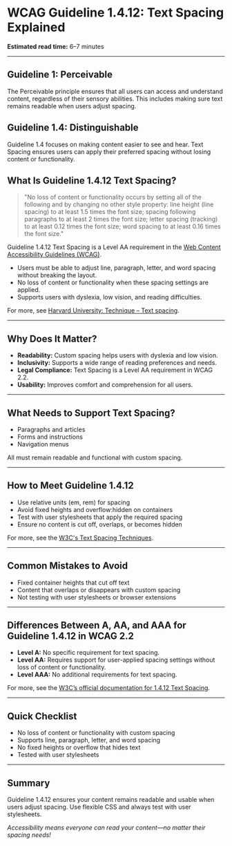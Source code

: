 <!--
title: 1.4.12 - Text Spacing
series: Making the Web Accessible for All
description: A practical guide to WCAG Guideline 1.4.12 (Text Spacing)—what it means, why it matters, and how to ensure your content is readable with custom spacing.
keywords: wcag 1.4.12, text spacing, accessibility, web standards, readability, user styles
image: WCAG-Series-1.4.12.png
imageAlt: Blue text on yellow background saying, "Web Content Accessibiilty Guiedlines (WCAG) 1.4.12, Text Spacing"
status: published
date: 2025-07-01
excerpt: This guideline ensures content remains readable when users adjust text spacing for better readability.
next: /wcag/WCAG-Guideline-1-4-13-Content-on-Hover-or-Focus-Explained, Guideline 1.4.13 - Content on Hover or Focus
previous: /wcag/WCAG-Guideline-1-4-11-Non-text-Contrast-Explained, Guideline 1.4.11 - Non-text Contrast
-->

# **WCAG Guideline 1.4.12: Text Spacing Explained**

**Estimated read time:** 6–7 minutes

---

## **Guideline 1: Perceivable**

The Perceivable principle ensures that all users can access and understand content, regardless of their sensory abilities. This includes making sure text remains readable when users adjust spacing.

## **Guideline 1.4: Distinguishable**

Guideline 1.4 focuses on making content easier to see and hear. Text Spacing ensures users can apply their preferred spacing without losing content or functionality.

## **What Is Guideline 1.4.12 Text Spacing?**

<!-- [Illustration: Text blocks with different line, letter, and word spacing] -->

> "No loss of content or functionality occurs by setting all of the following and by changing no other style property: line height (line spacing) to at least 1.5 times the font size; spacing following paragraphs to at least 2 times the font size; letter spacing (tracking) to at least 0.12 times the font size; word spacing to at least 0.16 times the font size."

Guideline 1.4.12 Text Spacing is a Level AA requirement in the [Web Content Accessibility Guidelines (WCAG)](https://www.w3.org/WAI/WCAG22/quickref/#text-spacing).

- Users must be able to adjust line, paragraph, letter, and word spacing without breaking the layout.
- No loss of content or functionality when these spacing settings are applied.
- Supports users with dyslexia, low vision, and reading difficulties.

For more, see [Harvard University: Technique – Text spacing](https://accessibility.huit.harvard.edu/technique-text-spacing).

---

## **Why Does It Matter?**

<!-- [Infographic: User with dyslexia icon, text spacing controls, and a warning sign for overlapping text] -->

- **Readability:** Custom spacing helps users with dyslexia and low vision.
- **Inclusivity:** Supports a wide range of reading preferences and needs.
- **Legal Compliance:** Text Spacing is a Level AA requirement in WCAG 2.2.
- **Usability:** Improves comfort and comprehension for all users.

---

## **What Needs to Support Text Spacing?**

<!-- [Grid: Paragraphs, forms, and menus, all shown with custom spacing applied] -->

- Paragraphs and articles
- Forms and instructions
- Navigation menus

All must remain readable and functional with custom spacing.

---

## **How to Meet Guideline 1.4.12**

<!-- [Side-by-side: Text block with default spacing vs. text block with user-customized spacing] -->

- Use relative units (em, rem) for spacing
- Avoid fixed heights and overflow:hidden on containers
- Test with user stylesheets that apply the required spacing
- Ensure no content is cut off, overlaps, or becomes hidden

For more, see the [W3C's Text Spacing Techniques](https://www.w3.org/WAI/WCAG22/Techniques/css/C21).

---

## **Common Mistakes to Avoid**

<!-- [Do/Don't graphic: Left side with readable, spaced text, right side with overlapping or cut-off text] -->

- Fixed container heights that cut off text
- Content that overlaps or disappears with custom spacing
- Not testing with user stylesheets or browser extensions

---

## **Differences Between A, AA, and AAA for Guideline 1.4.12 in WCAG 2.2**

<!-- [Infographic: Three columns labeled A, AA, AAA with example requirements for each] -->

- **Level A:** No specific requirement for text spacing.
- **Level AA:** Requires support for user-applied spacing settings without loss of content or functionality.
- **Level AAA:** No additional requirements for text spacing.

For more, see the [W3C’s official documentation for 1.4.12 Text Spacing](https://www.w3.org/WAI/WCAG22/Understanding/text-spacing.html).

---

## **Quick Checklist**

<!-- [Checklist graphic: Icons for line height, paragraph spacing, letter spacing, and word spacing] -->

- No loss of content or functionality with custom spacing
- Supports line, paragraph, letter, and word spacing
- No fixed heights or overflow that hides text
- Tested with user stylesheets

---

## **Summary**

<!-- [Illustration: User reading a web page with custom text spacing applied] -->

Guideline 1.4.12 ensures your content remains readable and usable when users adjust spacing. Use flexible CSS and always test with user stylesheets.

*Accessibility means everyone can read your content—no matter their spacing needs!*
